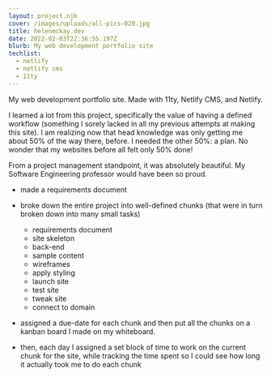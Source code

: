 ```yaml
---
layout: project.njk
cover: /images/uploads/all-pics-020.jpg
title: helenmckay.dev
date: 2022-02-03T22:36:55.197Z
blurb: My web development portfolio site
techlist:
  - netlify
  - netlify cms
  - 11ty
---
```


 My web development portfolio site. Made with 11ty, Netlify CMS, and Netlify. 


  I learned a lot from this project, specifically the value of having a defined workflow (something I sorely lacked in all my previous attempts at making this site). I am realizing now that head knowledge was only getting me about 50% of the way there, before. I needed the other 50%: a plan. No wonder that my websites before all felt only 50% done!


  From a project management standpoint, it was absolutely beautiful. My Software Engineering professor would have been so proud. 


  * made a requirements document

  * broke down the entire project into well-defined chunks (that were in turn broken down into many small tasks)

    * requirements document
    * site skeleton
    * back-end
    * sample content
    * wireframes
    * apply styling
    * launch site
    * test site
    * tweak site
    * connect to domain
  * assigned a due-date for each chunk and then put all the chunks on a kanban board I made on my whiteboard. 

  * then, each day I assigned a set block of time to work on the current chunk for the site, while tracking the time spent so I could see how long it actually took me to do each chunk